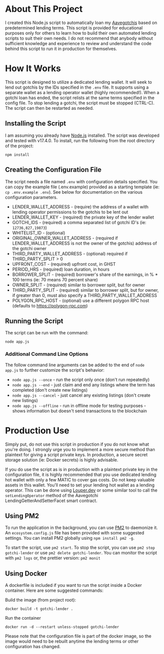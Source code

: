 # About This Project

I created this Node.js script to automatically loan my [Aavegotchis](https://aavegotchi.com) based on predetermined lending terms. This script is provided for educational purposes only for others to learn how to build their own automated lending scripts to suit their own needs. I do not recommend that anybody without sufficient knowledge and experience to review and understand the code behind this script to run it in production for themselves.

# How It Works

This script is designed to utilize a dedicated lending wallet. It will seek to lend out gotchis by the IDs specified in the `.env` file. It supports using a separate wallet as a lending operator wallet (highly recommended!). When a gotchi loan has ended, the script relists at the same terms specified in the config file. To stop lending a gotchi, the script must be stopped (CTRL-C). The script can then be restarted as needed.

## Installing the Script

I am assuming you already have [Node.js](https://nodejs.org/en/) installed. The script was developed and tested with v17.4.0. To install, run the following from the root directory of the project:

```
npm install
```

## Creating the Configuration File

The script needs a file named `.env` with configuration details specified. You can copy the example file (.env.example) provided as a starting template (ie: `cp .env.example .env`). See below for documentation on the various configuration parameters.

- LENDER_WALLET_ADDRESS - (require) the address of a wallet with lending operator permissions to the gotchis to be lent out
- LENDER_WALLET_KEY - (required) the private key of the lender wallet
- GOTCHI_IDS - (required) a comma separated list of gotchi ID's (ie: `12736,827,19873`)
- WHITELIST_ID - (optional)
- ORIGINAL_OWNER_WALLET_ADDRESS - (required if LENDER_WALLET_ADDRESS is not the owner of the gotchis) address of the gotchi owner
- THIRD_PARTY_WALLET_ADDRESS - (optional) required if THIRD_PARTY_SPLIT > 0
- UPFRONT_COST - (required) upfront cost, in GHST
- PERIOD_HRS - (required) loan duration, in hours
- BORROWER_SPLIT - (required) borrower's share of the earnings, in % \* 100 terms (ie: 70 means 70 percent share)
- OWNER_SPLIT - (required) similar to borrower split, but for owner
- THIRD_PARTY_SPLIT - (required) similar to borrower split, but for owner, if greater than 0, must also specify a THIRD_PARTY_WALLET_ADDRESS
- POLYGON_RPC_HOST - (optional) use a different polygon RPC host (defaults to https://polygon-rpc.com)

## Running the Script

The script can be run with the command:

```
node app.js
```

### Additional Command Line Options

The follow command line arguments can be added to the end of `node app.js` to further customize the script's behavior:

- `node app.js --once` - run the script only once (don't run repeatedly)
- `node app.js --end` - just claim and end any listings where the term has completed (don't create new listings)
- `node app.js --cancel` - just cancel any existing listings (don't create new listings)
- `node app.js --offline` - run in offline mode for testing purposes - shows information but doesn't send transactions to the blockchain

# Production Use

Simply put, do not use this script in production if you do not know what you're doing. I strongly urge you to implement a more secure method than plaintext for giving a script private keys. In production, a secure secret storage solution (ie: Docker secrets) is highly advisable.

If you do use the script as is in production with a plaintext private key in the configuration file, it is highly recommended that you use dedicated lending hot wallet with only a few MATIC to cover gas costs. Do not keep valuable assets in this wallet. You'll need to set your lending hot wallet as a lending operator. This can be done using [Louper.dev](https://louper.dev/diamond/0x86935F11C86623deC8a25696E1C19a8659CbF95d?network=polygon) or some similar tool to call the `setLendingOperator` method of the Aavegotchi LendingGetterAndSetterFacet smart contract.

## Using PM2

To run the application in the background, you can use [PM2](https://pm2.keymetrics.io/) to daemonize it. An `ecosystem.config.js` file has been provided with some suggested settings. You can install PM2 globally using `npm install pm2 -g`.

To start the script, use `pm2 start`. To stop the script, you can use `pm2 stop gotchi-lender` or use `pm2 delete gotchi-lender`. You can monitor the script with `pm2 logs` or, the prettier version: `pm2 monit`

## Using Docker

A dockerfile is included if you want to run the script inside a Docker container. Here are some suggested commands:

Build the image (from project root):

```
docker build -t gotchi-lender .
```

Run the container

```
docker run -d --restart unless-stopped gotchi-lender
```

Please note that the configuration file is part of the docker image, so the image would need to be rebuilt anytime the lending terms or other configuration has changed.

